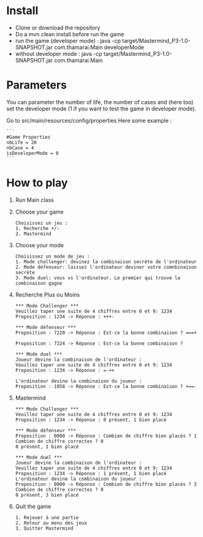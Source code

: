 # Install

 - Clone or download the repository
 - Do a mvn clean install before run the game
 - run the game (developer mode) : java -cp target/Mastermind_P3-1.0-SNAPSHOT.jar com.thamarai.Main developerMode
 - without developer mode : java -cp target/Mastermind_P3-1.0-SNAPSHOT.jar com.thamarai.Main

# Parameters

You can parameter the number of life, the number of cases and (here too) set the developer mode (1 if you want to test the game in developer mode).

Go to src/main/resources/config/properties
Here some example :

    ```
    #Game Properties
    nbLife = 20
    nbCase = 4
    isDeveloperMode = 0
    ```

# How to play
1. Run Main class
2. Choose your game
    ```
    Choisissez un jeu :
    1. Recherche +/-
    2. Mastermind
    ```
3. Choose your mode

    ```
    Choisissez un mode de jeu :
    1. Mode challenger: devinez la combinaison secrète de l'ordinateur
    2. Mode défenseur: laissez l'ordinateur deviner votre comnbinaison secrète
    3. Mode duel: vous vs l'ordinateur. Le premier qui trouve la combinaison gagne
    ```

4. Recherche Plus ou Moins
    ```
    *** Mode Challenger ***
    Veuillez taper une suite de 4 chiffres entre 0 et 9: 1234
    Proposition : 1234 -> Réponse : +++-
    ```
    ```
    *** Mode défenseur ***
    Proposition : 7220 -> Réponse : Est-ce la bonne combinaison ? ===+

    Proposition : 7224 -> Réponse : Est-ce la bonne combinaison ?
    ```
    ```
    *** Mode duel ***
    Joueur devine la combinaison de l'ordinateur :
    Veuillez taper une suite de 4 chiffres entre 0 et 9: 1234
    Proposition : 1234 -> Réponse : =-++

    L'ordinateur devine la combinaison du joueur :
    Proposition : 1058 -> Réponse : Est-ce la bonne combinaison ? +==-
    ```
4. Mastermind
    ```
    *** Mode Challenger ***
    Veuillez taper une suite de 4 chiffres entre 0 et 9: 1234
    Proposition : 1234 -> Réponse : 0 présent, 1 bien placé
    ```
    ```
    *** Mode défenseur ***
    Proposition : 0000 -> Réponse : Combien de chiffre bien placés ? 1
    Combien de chiffre correctes ? 0
    0 présent, 1 bien placé
    ```
    ```
    *** Mode duel ***
    Joueur devine la combinaison de l'ordinateur :
    Veuillez taper une suite de 4 chiffres entre 0 et 9: 1234
    Proposition : 1234 -> Réponse : 1 présent, 1 bien placé
    L'ordinateur devine la combinaison du joueur :
    Proposition : 0000 -> Réponse : Combien de chiffre bien placés ? 3
    Combien de chiffre correctes ? 0
    0 présent, 3 bien placé
    ```
5. Quit the game
    ```
    1. Rejouer à une partie
    2. Retour au menu des jeux
    3. Quitter Mastermind
    ```
